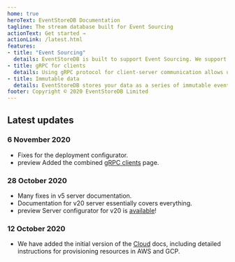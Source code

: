 ```yaml
---
home: true
heroText: EventStoreDB Documentation
tagline: The stream database built for Event Sourcing
actionText: Get started →
actionLink: /latest.html
features:
- title: "Event Sourcing"
  details: EventStoreDB is built to support Event Sourcing. We support idempotent writes and reading events from individual streams.
- title: gRPC for clients
  details: Using gRPC protocol for client-server communication allows us to provide SDKs for a wide range of languages and platforms.
- title: Immutable data
  details: EventStoreDB stores your data as a series of immutable events over time, providing one of the strongest audit log options available (characteristics similar to a blockchain).
footer: Copyright © 2020 EventStoreDB Limited
---
```


## Latest updates

### 6 November 2020
- Fixes for the deployment configurator.
- <badge>preview</badge> Added the combined [gRPC clients](/clients/grpc/getting-started/) page.

### 28 October 2020
- Many fixes in v5 server documentation.
- Documentation for v20 server essentially covers everything.
- <badge>preview</badge> Server configurator for v20 is [available](/server/20.6/server/installation/)!

### 12 October 2020
- We have added the initial version of the [Cloud](/cloud/intro/) docs, including detailed instructions for provisioning resources in AWS and GCP.
